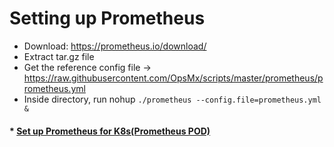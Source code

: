 # Setting up Prometheus

* Download: https://prometheus.io/download/
* Extract tar.gz file
* Get the reference config file -> https://raw.githubusercontent.com/OpsMx/scripts/master/prometheus/prometheus.yml
* Inside directory, run nohup `./prometheus --config.file=prometheus.yml &`

#### * [Set up Prometheus for K8s(Prometheus POD)](https://github.com/veerendra2/prometheus-server)
